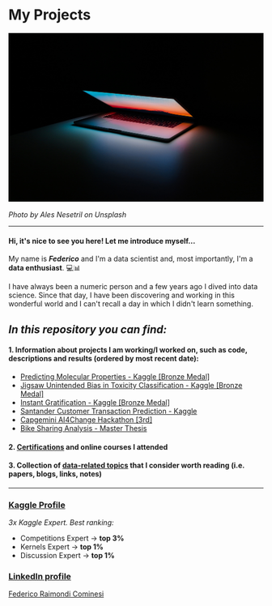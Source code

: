 # My Projects

![cover](ales-nesetril-734016-unsplash.jpg)

_Photo by Ales Nesetril on Unsplash_

---
#### Hi, it's nice to see you here! Let me introduce myself...

My name is **_Federico_** and I'm a data scientist and, most importantly, I'm a **data enthusiast**. 💻📊

I have always been a numeric person and a few years ago I dived into data science. Since that day, I have been discovering and working in this wonderful world and I can't recall a day in which I didn't learn something.

## *In this repository you can find:*

#### 1. Information about projects I am working/I worked on, such as code, descriptions and results (ordered by most recent date):

- [Predicting Molecular Properties - Kaggle [Bronze Medal]](Predicting_Molecular_Properties)
- [Jigsaw Unintended Bias in Toxicity Classification - Kaggle [Bronze Medal]](Jigsaw_Unintended_Bias_in_Toxicity_Classification)
- [Instant Gratification - Kaggle [Bronze Medal]](Kaggle_Instant_Gratification)
- [Santander Customer Transaction Prediction - Kaggle](Santander_Customer_Transaction_Prediction)
- [Capgemini AI4Change Hackathon [3rd]](Capgemini_AI4Change_Hackathon)
- [Bike Sharing Analysis - Master Thesis](Bike_Sharing_Analysis)


#### 2. [Certifications](https://github.com/FedericoRaimondi/myProjects/tree/master/Certifications) and online courses I attended

#### 3. Collection of [data-related topics](Data_Stuff) that I consider worth reading (i.e. papers, blogs, links, notes)

---

### [Kaggle Profile](https://www.kaggle.com/raimonds1993)

_3x Kaggle Expert. Best ranking:_
- Competitions Expert -> **top 3%**
- Kernels Expert -> **top 1%**
- Discussion Expert -> **top 1%**

### [LinkedIn profile](https://www.linkedin.com/in/federico-raimondi-cominesi/)

<div class="LI-profile-badge"  data-version="v1" data-size="large" data-locale="en_US" data-type="horizontal" data-theme="dark" data-vanity="federico-raimondi-cominesi"><a class="LI-simple-link" href='https://it.linkedin.com/in/federico-raimondi-cominesi?trk=profile-badge'>Federico Raimondi Cominesi</a></div>

<script type="text/javascript" src="https://platform.linkedin.com/badges/js/profile.js" async defer></script>
